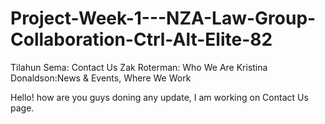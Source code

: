 # Project-Week-1---NZA-Law-Group-Collaboration-Ctrl-Alt-Elite-82


Tilahun Sema: Contact Us
Zak Roterman: Who We Are
Kristina Donaldson:News & Events, Where We Work

Hello! how are you guys doning any update, I am working on Contact Us page.
